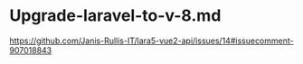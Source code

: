 # Upgrade-laravel-to-v-8.md
https://github.com/Janis-Rullis-IT/lara5-vue2-api/issues/14#issuecomment-907018843
